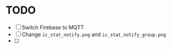# TODO

- [ ] Switch Firebase to MQTT
- [ ] Change `ic_stat_notify.png` and `ic_stat_notify_group.png`
- [ ] 